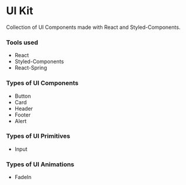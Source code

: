 # UI Kit

Collection of UI Components made with React and Styled-Components. 

### Tools used

- React
- Styled-Components
- React-Spring

### Types of UI Components 

- Button
- Card 
- Header
- Footer 
- Alert

### Types of UI Primitives 

- Input

### Types of UI Animations 

- FadeIn
